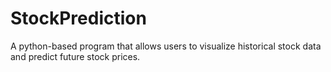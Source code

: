 # StockPrediction
A python-based program that allows users to visualize historical stock data and predict future stock prices.
